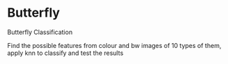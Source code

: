 # Butterfly
Butterfly Classification

Find the possible features from colour and bw images of 10 types of them, apply knn to classify and test the results
